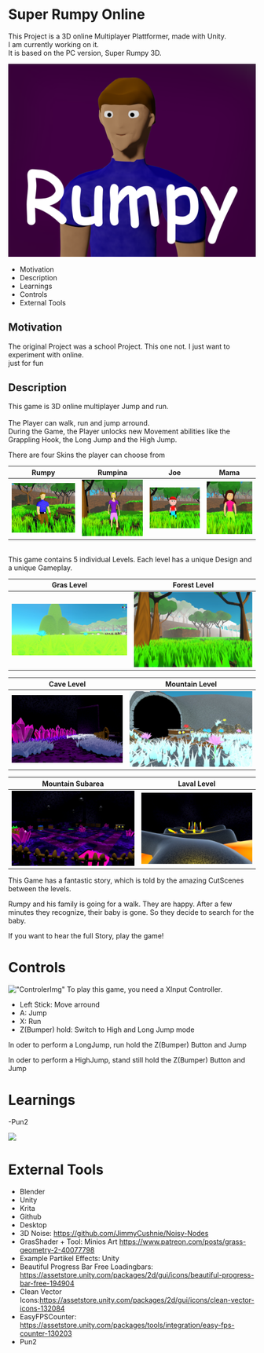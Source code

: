 # Super Rumpy Online

This Project is a 3D online Multiplayer Plattformer, made with Unity.<br>
I am currently working on it. <br>It is based on the PC version, Super Rumpy 3D.

!["RumpyLogo"](imgs/RumpyLogo.png)

- Motivation
- Description
- Learnings
- Controls
- External Tools

## Motivation
The original Project was a school Project. This one not. I just want to experiment with online.<br>
just for fun
## Description
This game is 3D online multiplayer Jump and run. 
<br>
<br>
The Player can walk, run and jump arround.<br> 
During the Game, the Player unlocks new Movement abilities like the Grappling Hook, the Long Jump and the High Jump.

There are four Skins the player can choose from

|        Rumpy         |        Rumpina         |          Joe           |          Mama          |
| :------------------: | :--------------------: | :--------------------: | :--------------------: |
| !["RumpyBild"](imgs/Rumpy.jpeg) | !["RumpinaBild"](imgs/Rumpina.jpeg) | !["JoeBild"](imgs/0Joe.jpeg) | !["MamaBild"](imgs/1Mama.jpeg) |

<br>
This game contains 5 individual Levels. Each level has a unique Design and a unique Gameplay.

|Gras Level| Forest Level|
|:------------------:|:------------------:|
| !["Map1"](imgs/GrasLevel.jpeg)|!["Map2"](imgs/WaldLevel.jpeg)|


|Cave Level|Mountain Level|
|:------------------:|:------------------:|
| !["Map3"](imgs/Hoelenlevel.jpeg)|!["Map4"](imgs/BergLevel.jpeg)|

|Mountain Subarea| Laval Level|
|:------------------:|:------------------:|
| !["Map4Sub"](imgs/BergSub.jpeg)|!["Map5"](imgs/lavaLevel.jpeg)|

This Game has a fantastic story, which is told by the amazing CutScenes between the levels.

Rumpy and his family is going for a walk. They are happy. After a few minutes they recognize, their baby is gone. So they decide to search for the baby. 

If you want to hear the full Story, play the game!

# Controls

!["ControlerImg"](https://compass-ssl.xbox.com/assets/ee/fc/eefc6208-52af-438b-a706-e3ca97846d21.jpg?n=111101_Gallery-0_4_1350x759.jpg)
To play this game, you need a XInput Controller.

- Left Stick: Move arround
- A: Jump
- X: Run
- Z(Bumper) hold: Switch to High and Long Jump mode
  
In oder to perform a LongJump, run hold the Z(Bumper) Button and Jump

In oder to perform a HighJump, stand still hold the Z(Bumper) Button and Jump


# Learnings
-Pun2

![](https://www.youtube.com/embed/TgxoFQkYPAs)

# External Tools 
- Blender
- Unity
- Krita
- Github 
- Desktop
- 3D Noise: https://github.com/JimmyCushnie/Noisy-Nodes
- GrasShader + Tool: Minios Art https://www.patreon.com/posts/grass-geometry-2-40077798
- Example Partikel Effects: Unity 
- Beautiful Progress Bar Free Loadingbars: https://assetstore.unity.com/packages/2d/gui/icons/beautiful-progress-bar-free-194904
- Clean Vector Icons:https://assetstore.unity.com/packages/2d/gui/icons/clean-vector-icons-132084
- EasyFPSCounter: https://assetstore.unity.com/packages/tools/integration/easy-fps-counter-130203
- Pun2

